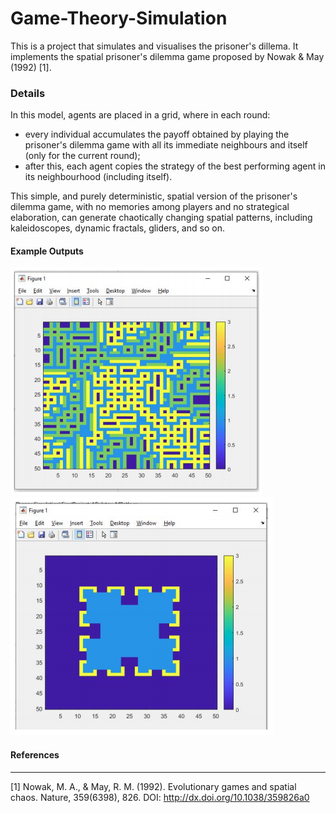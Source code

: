 # Game-Theory-Simulation
 This is a project that simulates and visualises the prisoner's dillema.
 It implements the spatial prisoner's dilemma game proposed by Nowak & May (1992) [1].
### Details
In this model, agents are placed in a grid, where in each round:
<ul>
 <li>every individual accumulates the payoff obtained by playing the prisoner's dilemma game with all its immediate neighbours and itself (only for the current round);</li>
 <li>after this, each agent copies the strategy of the best performing agent in its neighbourhood (including itself).</li>
</ul>
This simple, and purely deterministic, spatial version of the prisoner's dilemma game, with no memories among players and no strategical elaboration, can generate chaotically changing spatial patterns, including kaleidoscopes, dynamic fractals, gliders, and so on.

#### Example Outputs

![](/img/state_1.png)
![](/img/state_2.png)

#### References
---
[1] Nowak, M. A., & May, R. M. (1992). Evolutionary games and spatial chaos. Nature, 359(6398), 826. DOI:     http://dx.doi.org/10.1038/359826a0
